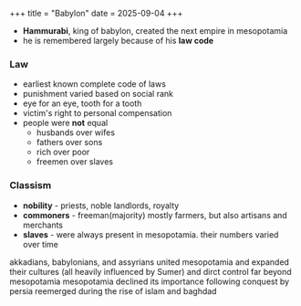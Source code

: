 +++
title = "Babylon"
date = 2025-09-04
+++

* **Hammurabi**, king of babylon, created the next empire in mesopotamia
* he is remembered largely because of his **law code**
### Law
* earliest known complete code of laws
* punishment varied based on social rank
* eye for an eye, tooth for a tooth
* victim's right to personal compensation
* people were **not** equal
    * husbands over wifes
    * fathers over sons
    * rich over poor
    * freemen over slaves
### Classism
* **nobility** - priests, noble landlords, royalty
* **commoners** - freeman(majority) mostly farmers, but also artisans and merchants
* **slaves** - were always present in mesopotamia. their numbers varied over time

akkadians, babylonians, and assyrians united mesopotamia and expanded their cultures (all heavily influenced by Sumer) and dirct control far beyond mesopotamia
mesopotamia declined its importance following conquest by persia
reemerged during the rise of islam and baghdad
